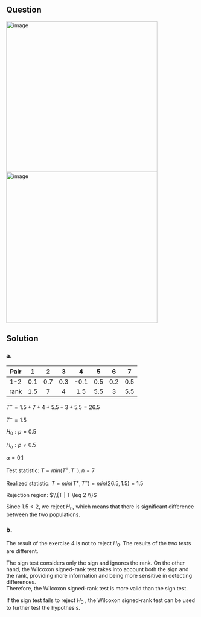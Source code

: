 ## Question

<img width="400" alt="image" src="https://github.com/user-attachments/assets/9f549850-63ed-428e-82d4-4cda21ad4fb3"  />
<img width="400" alt="image" src="https://github.com/user-attachments/assets/e4d973a4-ae14-4cf6-8715-a121dde293ba"  />

## Solution

### a.

|Pair| 1 | 2 | 3 | 4  | 5 | 6 | 7 |
|:--:|:-:|:-:|:-:|:-: |:-:|:-:|:-:|
|1-2 |0.1|0.7|0.3|-0.1|0.5|0.2|0.5|
|rank|1.5| 7 | 4 |1.5 |5.5| 3 |5.5|
  
$T^+ = 1.5 + 7 + 4 + 5.5 + 3 + 5.5 = 26.5$  
  
$T^- = 1.5$  
  
$H_0 : p = 0.5$

$H_a : p \neq 0.5$  
   
$\alpha = 0.1$  
    
Test statistic: $T = min(T^+, T^-) , n=7$  
  
Realized statistic: $T = min(T^+, T^-) = min(26.5,1.5) = 1.5$  
  
Rejection region: $\\{T | T \leq 2 \\}$    
  
Since $1.5 < 2$, we reject $H_0$, which means that there is significant difference between the two populations.

### b.

The result of the exercise 4 is not to reject $H_0$. The results of the two tests are different.  

The sign test considers only the sign and ignores the rank. On the other hand, the Wilcoxon signed-rank test takes into account both the sign and the rank, providing more information and being more sensitive in detecting differences.  
Therefore, the Wilcoxon signed-rank test is more valid than the sign test.  

If the sign test fails to reject $H_0$ , the Wilcoxon signed-rank test can be used to further test the hypothesis.
